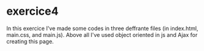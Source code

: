 # exercice4
In this exercice I've made some codes in three deffrante files (in index.html, main.css, and main.js).
Above all I've used object oriented in js and Ajax for creating this page.
